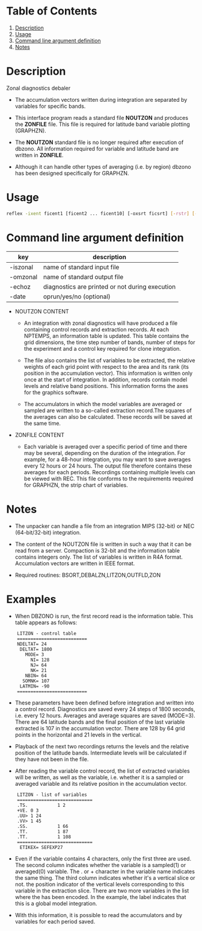 # Table of Contents
1. [Description](#description)
2. [Usage](#usage)
3. [Command line argument definition](#command-line-argument-definition)
4. [Notes](#notes)

# Description

Zonal diagnostics debaler 

* The accumulation vectors written during integration are separated by variables for specific bands.

* This interface program reads a standard file **NOUTZON** and produces the **ZONFILE** file. This file is required for latitude band variable plotting (GRAPHZN).
  
* The **NOUTZON** standard file is no longer required after execution of dbzono. All information required for variable and latitude band are written in **ZONFILE**.

* Although it can handle other types of averaging (i.e. by region) dbzono has been designed specifically for GRAPHZN.

# Usage

```bash
reflex -ixent ficent1 [ficent2 ... ficent10] [-oxsrt ficsrt] [-rstr] [-stats] [-errtolr niveau] [-msglvl niveau]
```

# Command line argument definition

|      key       |     description    | 
| -------------- | ------------------ |
| -iszonal       | name of standard input file |
| -omzonal       | name of standard output file |
| -echoz         | diagnostics are printed or not during execution |
| -date          | oprun/yes/no (optional)|

* NOUTZON CONTENT
   * An integration with zonal diagnostics will have produced a file containing control records and extraction records. At each NPTEMPS, an information table is updated. This table contains the grid dimensions, the time step number of bands, number of steps for the experiment and a control key required for clone integration.

   * The file also contains the list of variables to be extracted, the relative weights of each grid point with respect to the area and its rank (its position in the accumulation vector). This information is written only once at the start of integration. In addition, records contain model levels and relative band positions. This information forms the axes for the graphics software.

   * The accumulators in which the model variables are averaged or sampled are written to a so-called extraction record.The squares of the averages can also be calculated. These records will be saved at the same time.

* ZONFILE CONTENT
   * Each variable is averaged over a specific period of time and there may be several, depending on the duration of the integration. For example, for a 48-hour integration, you may want to save averages every 12 hours or 24 hours. The output file therefore contains these averages for each periods. Recordings containing multiple levels can be viewed with REC. This file conforms to the requirements required for GRAPHZN, the strip chart of variables.

# Notes
* The unpacker can handle a file from an integration MIPS (32-bit) or NEC (64-bit/32-bit) integration.  
* The content of the NOUTZON file is written in such a way that it can be read from a server. Compaction is 32-bit and the information table contains integers only. The list of  variables is written in R4A format. Accumulation vectors are written in IEEE format.

* Required routines: BSORT,DEBALZN,LITZON,OUTFLD,ZON

# Examples
* When DBZONO is run, the first record read is the information table. This table appears as follows:

```
    LITZON - control table
    ==========================
    NDELTAT= 24
     DELTAT= 1800
       MODE= 3
         NI= 128
         NJ= 64
         NK= 21
       NBIN= 64
      SOMNK= 107
     LATMIN= -90
    ==========================
```
* These parameters have been defined before integration and written into a control record. Diagnostics are saved every 24 steps of 1800 seconds, i.e. every 12 hours. Averages and average squares are saved (MODE=3). There are 64 latitude bands and the final position of the last variable extracted is 107 in the accumulation vector. There are 128 by 64 grid points in the horizontal and 21 levels in the vertical.

* Playback of the next two recordings returns the levels and the relative position of the latitude bands. Intermediate levels will be calculated if they have not been in the file.

* After reading the variable control record, the list of extracted variables will be written, as well as the variable, i.e. whether it is a sampled or averaged variable and its relative position in the accumulation vector.

```
    LITZON - list of variables
    ============================
    .TS.           1 2
    +VE. 0 3
    .UU> 1 24
    .VV> 1 45
    .SS.           1 66
    .TT.           1 87
    .TT.           1 108
    ============================
     ETIKEX= SEFEXP27
```

* Even if the variable contains 4 characters, only the first three are used. The second column indicates whether the variable is a sampled(1) or averaged(0) variable. The . or + character in the variable name indicates the same thing. The third column indicates whether it's a vertical slice or not. the position indicator of the vertical levels corresponding to this variable in the extraction slice. There are two more variables in the list where the has been encoded. In the example, the label indicates that this is a global model integration.
 
* With this information, it is possible to read the accumulators and by variables for each period saved.






